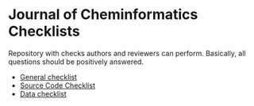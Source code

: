 # Journal of Cheminformatics Checklists

Repository with checks authors and reviewers can perform.
Basically, all questions should be positively answered.

* [General checklist](general.md)
* [Source Code Checklist](opensource.md)
* [Data checklist](opendata.md)
